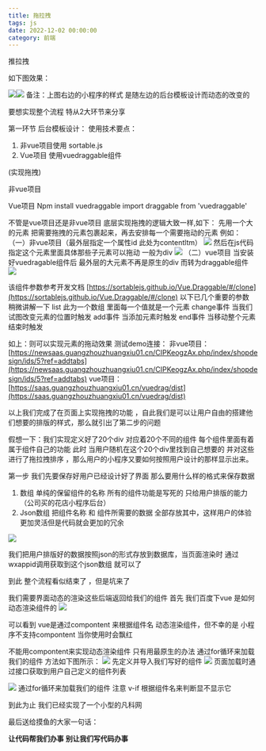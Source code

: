 ```yaml
---
title: 拖拉拽
tags: js
date: 2022-12-02 00:00:00
category: 前端
---
```


推拉拽

如下图效果：

![](https://cdn.nlark.com/yuque/0/2022/png/29366599/1668062837488-4a4b10e8-f65a-4ec6-85c5-aa9cf3dc1f00.png#)![](https://cdn.nlark.com/yuque/0/2022/png/29366599/1668062838811-fc97afbf-56d6-4420-9dfc-0879a82a561f.png#)
备注：上图右边的小程序的样式 是随左边的后台模板设计而动态的改变的

要想实现整个流程 特从2大环节来分享

第一环节
后台模板设计：
使用技术要点：

1. 非vue项目使用  sortable.js
2. Vue项目 使用vuedraggable组件

(实现拖拽)

非vue项目
<script src="https://www.itxst.com/package/sortable/sortable.min.js"></script>

Vue项目
Npm install vuedraggable
import draggable from 'vuedraggable'

不管是vue项目还是非vue项目   底层实现拖拽的逻辑大致一样,如下：
先用一个大的元素  把需要拖拽的元素包裹起来，再去安排每一个需要拖动的元素
例如：
（一）非vue项目（最外层指定一个属性id  此处为contentltm）
![](https://cdn.nlark.com/yuque/0/2022/png/29366599/1668062839715-39e8508d-fba2-42d6-8806-4ee3cf40848c.png#)
然后在js代码指定这个元素里面具体那些子元素可以拖动  一般为div
![](https://cdn.nlark.com/yuque/0/2022/png/29366599/1668062840647-6d1d1ee9-4bb8-49f8-a975-2e6e0c02394e.png#)
（二）vue项目
当安装好vuedragable组件后 最外层的大元素不再是原生的div  而转为draggable组件
![](https://cdn.nlark.com/yuque/0/2022/png/29366599/1668062842567-e012b457-cd27-4132-acf0-d9a85f85c0a2.png#)

该组件参数参考开发文档
[https://sortablejs.github.io/Vue.Draggable/#/clone](https://sortablejs.github.io/Vue.Draggable/#/clone)
以下已几个重要的参数 稍微讲解一下
list 此为一个数组   里面每一个值就是一个元素
change事件 当我们试图改变元素的位置时触发
add事件  当添加元素时触发
end事件  当移动整个元素结束时触发

如上：则可以实现元素的拖动效果
测试demo连接：
非vue项目：
[https://newsaas.guangzhouzhuangxiu01.cn/CIPKeogzAx.php/index/shopdesign/ids/5?ref=addtabs](https://newsaas.guangzhouzhuangxiu01.cn/CIPKeogzAx.php/index/shopdesign/ids/5?ref=addtabs)
vue项目：
[https://saas.guangzhouzhuangxiu01.cn/vuedrag/dist](https://saas.guangzhouzhuangxiu01.cn/vuedrag/dist)

以上我们完成了在页面上实现拖拽的功能 ，自此我们是可以让用户自由的搭建他们想要的排版的样式，那么就引出了第二步的问题 

假想一下：我们实现定义好了20个div  对应着20个不同的组件  每个组件里面有着属于组件自己的功能   此时 当用户随机在这个20个div里找到自己想要的  并对这些进行了拖拉拽排序 ，那么用户的小程序又要如何按照用户设计的那样显示出来。

第一步 我们先要保存好用户已经设计好了界面 那么要用什么样的格式来保存数据

1. 数组 单纯的保留组件的名称  所有的组件功能是写死的  只给用户排版的能力（公司买的花店小程序后台）
2. Json数组 把组件名称 和 组件所需要的数据  全部存放其中，这样用户的体验更加灵活但是代码就会更加的冗余

![](https://cdn.nlark.com/yuque/0/2022/png/29366599/1668062843119-2528a6f5-e152-466c-948d-766d7061fe08.png#)

我们把用户排版好的数据按照json的形式存放到数据库，当页面渲染时 通过wxappid调用获取到这个json数组 就可以了

到此 整个流程看似结束了 ，但是坑来了

我们需要界面动态的渲染这些后端返回给我们的组件
首先 我们百度下vue 是如何动态渲染组件的 
![](https://cdn.nlark.com/yuque/0/2022/jpeg/29366599/1668062844186-4726315e-3f0d-4ada-acc2-58339338e9c5.jpeg#)


可以看到 vue是通过compontent 来根据组件名 动态渲染组件，但不幸的是  小程序不支持compontent  当你使用时会飘红

不能用compontent来实现动态渲染组件  只有用最原生的办法  通过for循环来加载我们的组件 
方法如下图所示：
![](https://cdn.nlark.com/yuque/0/2022/png/29366599/1668062846581-ac0d3af2-3cef-4444-aca3-4b47f6613127.png#)
先定义并导入我们写好的组件
![](https://cdn.nlark.com/yuque/0/2022/png/29366599/1668062847433-595f812d-f392-42ea-88f2-dcf361ad437f.png#)
页面加载时通过接口获取到用户自己定义的组件列表

![](https://cdn.nlark.com/yuque/0/2022/png/29366599/1668062848302-1cbb313d-84fc-44b3-a8b6-6a8831912ee9.png#)
通过for循环来加载我们的组件  注意 v-if 根据组件名来判断显不显示它

到此为止  我们已经实现了一个小型的凡科网

最后送给摸鱼的大家一句话：

**让代码帮我们办事**
**别让我们写代码办事**
